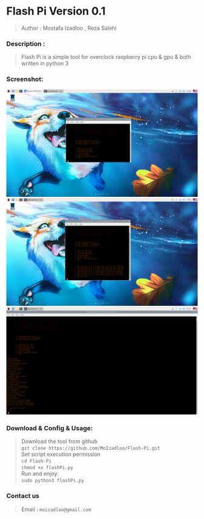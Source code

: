 Flash Pi Version 0.1
=============
>Author : Mostafa Izadloo , Reza Salehi
### Description :
>Flash Pi is a simple tool for overclock raspberry pi cpu & gpu & both written in python 3
### Screenshot:
![](https://github.com/MoIzadloo/Flash-Pi/blob/master/flash-pi-1.png)
![](https://github.com/MoIzadloo/Flash-Pi/blob/master/flash-pi-2.png)
![](https://github.com/MoIzadloo/Flash-Pi/blob/master/flash-pi-3.png)
### Download & Config & Usage:
>Download the tool from github\
`git clone https://github.com/MoIzadloo/Flash-Pi.git`\
>Set script execution permission\
`cd Flash-Pi`\
 `chmod +x flashPi.py`\
 >Run and enjoy:\
 `sudo python3 flashPi.py`
 ### Contact us
 >Email :
 `moizadloo@gmail.com`
